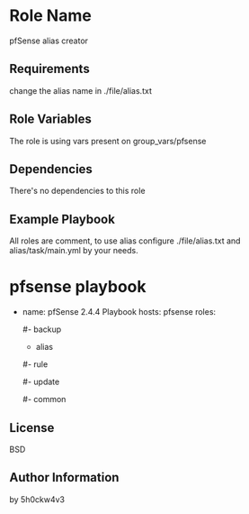 Role Name
=========

pfSense alias creator

Requirements
------------

change the alias name in ./file/alias.txt

Role Variables
--------------

The role is using vars present on group_vars/pfsense

Dependencies
------------

There's no dependencies to this role

Example Playbook
----------------

All roles are comment, to use alias configure ./file/alias.txt and alias/task/main.yml by your needs.

# pfsense playbook

- name: pfSense 2.4.4 Playbook
  hosts: pfsense
  roles:
  
   #- backup
   
   - alias
   
   #- rule
   
   #- update
   
   #- common

License
-------

BSD

Author Information
------------------

by 5h0ckw4v3
